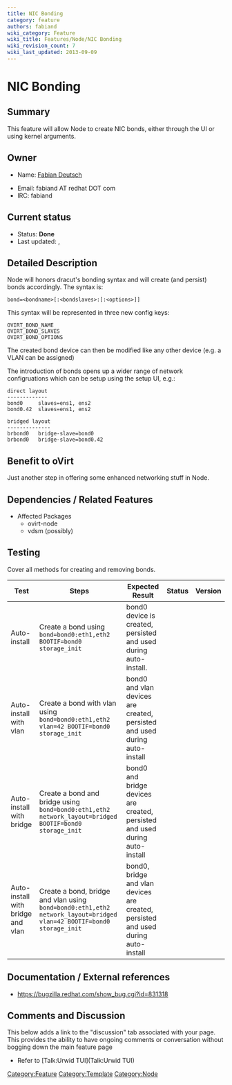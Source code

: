 ```yaml
---
title: NIC Bonding
category: feature
authors: fabiand
wiki_category: Feature
wiki_title: Features/Node/NIC Bonding
wiki_revision_count: 7
wiki_last_updated: 2013-09-09
---
```


# NIC Bonding

## Summary

This feature will allow Node to create NIC bonds, either through the UI or using kernel arguments.

## Owner

*   Name: [ Fabian Deutsch](User:fabiand)

<!-- -->

*   Email: fabiand AT redhat DOT com
*   IRC: fabiand

## Current status

*   Status: **Done**
*   Last updated: ,

## Detailed Description

Node will honors dracut's bonding syntax and will create (and persist) bonds accordingly. The syntax is:

    bond=<bondname>[:<bondslaves>:[:<options>]]

This syntax will be represented in three new config keys:

    OVIRT_BOND_NAME
    OVIRT_BOND_SLAVES
    OVIRT_BOND_OPTIONS

The created bond device can then be modified like any other device (e.g. a VLAN can be assigned)

The introduction of bonds opens up a wider range of network configruations which can be setup using the setup UI, e.g.:

    direct layout
    -------------
    bond0     slaves=ens1, ens2
    bond0.42  slaves=ens1, ens2

    bridged layout
    --------------
    brbond0   bridge-slave=bond0
    brbond0   bridge-slave=bond0.42

## Benefit to oVirt

Just another step in offering some enhanced networking stuff in Node.

## Dependencies / Related Features

*   Affected Packages
    -   ovirt-node
    -   vdsm (possibly)

## Testing

Cover all methods for creating and removing bonds.

| Test                              | Steps                                                                                                                | Expected Result                                                                    | Status | Version |
|-----------------------------------|----------------------------------------------------------------------------------------------------------------------|------------------------------------------------------------------------------------|--------|---------|
| Auto-install                      | Create a bond using `bond=bond0:eth1,eth2 BOOTIF=bond0 storage_init`                                                 | bond0 device is created, persisted and used during auto-install.                   |        |         |
| Auto-install with vlan            | Create a bond with vlan using `bond=bond0:eth1,eth2 vlan=42 BOOTIF=bond0 storage_init`                               | bond0 and vlan devices are created, persisted and used during auto-install         |        |         |
| Auto-install with bridge          | Create a bond and bridge using `bond=bond0:eth1,eth2 network_layout=bridged BOOTIF=bond0 storage_init`               | bond0 and bridge devices are created, persisted and used during auto-install       |        |         |
| Auto-install with bridge and vlan | Create a bond, bridge and vlan using `bond=bond0:eth1,eth2 network_layout=bridged vlan=42 BOOTIF=bond0 storage_init` | bond0, bridge and vlan devices are created, persisted and used during auto-install |        |         |

## Documentation / External references

*   <https://bugzilla.redhat.com/show_bug.cgi?id=831318>

## Comments and Discussion

This below adds a link to the "discussion" tab associated with your page. This provides the ability to have ongoing comments or conversation without bogging down the main feature page

*   Refer to [Talk:Urwid TUI](Talk:Urwid TUI)

<Category:Feature> <Category:Template> <Category:Node>
